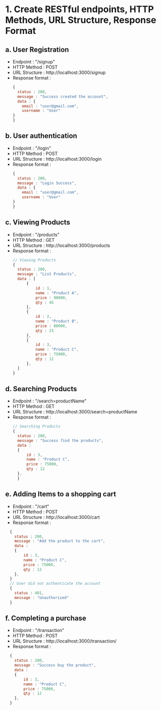# 1. Create RESTful endpoints, HTTP Methods, URL Structure, Response Format

## a. User Registration

- Endpoint : "/signup"
- HTTP Method : POST
- URL Structure : http://localhost:3000/signup
- Response format :
  ```javascript
  {
    status : 200,
    message : "Success created the account",
    data : {
      email : "user@gmail.com",
      username : "User"
  }
  }
  ```

## b. User authentication

- Endpoint : "/login"
- HTTP Method : POST
- URL Structure : http://localhost:3000/login
- Response format :
  ```javascript
  {
    status : 200,
    message : "Login Success",
    data : {
      email : "user@gmail.com",
      username : "User"
  }
  }
  ```

## c. Viewing Products

- Endpoint : "/products"
- HTTP Method : GET
- URL Structure : http://localhost:3000/products
- Response format :
  ```javascript
  // Viewing Products
  {
    status : 200,
    message : "List Products",
    data : [
        {
            id : 1,
            name : "Product A",
            price : 90000,
            qty : 45
        },
        {
            id : 2,
            name : "Product B",
            price : 80000,
            qty : 23
        },
        {
            id : 3,
            name : "Product C",
            price : 75000,
            qty : 12
        },
    ]
  }
  ```

## d. Searching Products

- Endpoint : "/search=productName"
- HTTP Method : GET
- URL Structure : http://localhost:3000/search=productName
- Response format :
  ```javascript
  // Searching Products
  {
    status : 200,
    message : "Success find the products",
    data :
    {
        id : 3,
        name : "Product C",
        price : 75000,
        qty : 12
    },
    }
  ```

## e. Adding Items to a shopping cart

- Endpoint : "/cart"
- HTTP Method : POST
- URL Structure : http://localhost:3000/cart
- Response format :

```javascript
  {
    status : 200,
    message : "Add the product to the cart",
    data :
    {
        id : 3,
        name : "Product C",
        price : 75000,
        qty : 12
    },
  }
  // User did not authenticate the account
  {
    status : 401,
    message : "Unauthorized"
  }
```

## f. Completing a purchase

- Endpoint : "/transaction"
- HTTP Method : POST
- URL Structure : http://localhost:3000/transaction/
- Response format :

```javascript
  {
    status : 200,
    message : "Success buy the product",
    data :
    {
        id : 3,
        name : "Product C",
        price : 75000,
        qty : 12
    },
  }
```
